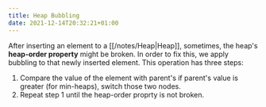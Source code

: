 ```yaml
---
title: Heap Bubbling
date: 2021-12-14T20:32:21+01:00
---
```

After inserting an element to a [[/notes/Heap|Heap]], sometimes, the heap's **heap-order property** might be broken. In order to fix this, we apply bubbling to that newly inserted element. This operation has three steps:
1. Compare the value of the element with parent's if parent's value is greater (for min-heaps), switch those two nodes.
2. Repeat step 1 until the heap-order proprty is not broken.
